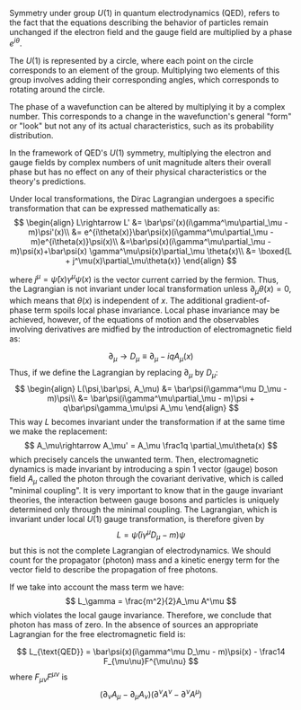 Symmetry under group $U(1)$ in quantum electrodynamics (QED), refers to the fact that the equations describing the behavior of particles remain unchanged if the electron field and the gauge field are multiplied by a phase $e^{i\theta}$. 

The $U(1)$ is represented by a circle, where each point on the circle corresponds to an element of the group. Multiplying two elements of this group involves adding their corresponding angles, which corresponds to rotating around the circle. 

The phase of a wavefunction can be altered by multiplying it by a complex number. This corresponds to a change in the wavefunction's general "form" or "look" but not any of its actual characteristics, such as its probability distribution.

In the framework of QED's $U(1)$ symmetry, multiplying the electron and gauge fields by complex numbers of unit magnitude alters their overall phase but has no effect on any of their physical characteristics or the theory's predictions.

Under local transformations, the Dirac Lagrangian undergoes a specific transformation that can be expressed mathematically as:
$$
\begin{align}
L\rightarrow L' &= \bar\psi'(x)(i\gamma^\mu\partial_\mu - m)\psi'(x)\\
&= e^{i\theta(x)}\bar\psi(x)(i\gamma^\mu\partial_\mu - m)e^{i\theta(x)}\psi(x)\\
&=\bar\psi(x)(i\gamma^\mu\partial_\mu - m)\psi(x)+\bar\psi(x) \gamma^\mu\psi(x)\partial_\mu \theta(x)\\
&= \boxed{L + j^\mu(x)\partial_\mu\theta(x)}
\end{align}
$$

where $j^\mu = \bar\psi(x)\gamma^\mu\psi(x)$ is the vector current carried by the fermion. Thus, the Lagrangian is not invariant under local transformation unless $\partial_\mu\theta(x) = 0$, which means that $\theta(x)$ is independent of $x$. The additional gradient-of-phase term spoils local phase invariance. Local phase invariance may be achieved, however, of the equations of motion and the observables involving derivatives are midfied by the introduction of electromagnetic field as:

$$
\partial_\mu\rightarrow D_\mu \equiv \partial_\mu - iqA_\mu(x)
$$
Thus, if we define the Lagrangian by replacing $\partial_\mu$ by $D_\mu$:
$$
\begin{align}
L(\psi,\bar\psi, A_\mu) &= \bar\psi(i\gamma^\mu D_\mu -m)\psi\\
&= \bar\psi(i\gamma^\mu\partial_\mu - m)\psi + q\bar\psi\gamma_\mu\psi A_\mu
\end{align}
$$
This way $L$ becomes invariant under the transformation if at the same time we make the replacement:
$$
A_\mu\rightarrow A_\mu' = A_\mu \frac1q \partial_\mu\theta(x)
$$
which precisely cancels the unwanted term. Then, electromagnetic dynamics is made invariant by introducing a spin 1 vector (gauge)  boson field $A_\mu$ called the photon through the covariant derivative, which is called "minimal coupling". It is very important to know that in the gauge invariant theories, the interaction between gauge bosons and particles is uniquely determined only through the minimal coupling. The Lagrangian, which is invariant under local $U(1)$ gauge transformation, is therefore given by 
$$
L =\bar\psi(i\gamma^\mu D_\mu - m)\psi
$$
but this is not the complete Lagrangian of electrodynamics. We should count for the propagator (photon) mass and a kinetic energy term for the vector field to describe the propagation of free photons.

If we take into account the mass term we have:
$$
L_\gamma = \frac{m^2}{2}A_\mu A^\mu
$$
which violates the local gauge invariance. Therefore, we conclude that photon has mass of  zero.
In the absence of sources an appropriate Lagrangian for the free electromagnetic field is:

$$
L_{\text{QED}} = \bar\psi(x)(i\gamma^\mu D_\mu - m)\psi(x) - \frac14 F_{\mu\nu}F^{\mu\nu} 
$$
where $F_{\mu\nu} F^{\mu\nu}$ is
$$
(\partial_\nu A_\mu - \partial_\mu A_\nu)(\partial^\nu A^\nu - \partial^\nu A^\mu)
$$

